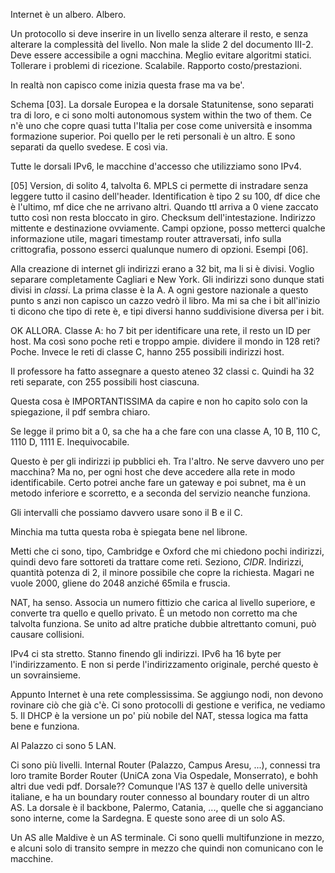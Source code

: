 Internet è un albero. Albero.

Un protocollo si deve inserire in un livello senza alterare il resto, e senza alterare la complessità del livello. Non male la slide 2 del documento III-2. Deve essere accessibile a ogni macchina. Meglio evitare algoritmi statici. Tollerare i problemi di ricezione. Scalabile. Rapporto costo/prestazioni.

In realtà non capisco come inizia questa frase ma va be'.

Schema \[03\]. La dorsale Europea e la dorsale Statunitense, sono separati tra di loro, e ci sono molti autonomous system within the two of them. Ce n'è uno che copre quasi tutta l'Italia per cose come università e insomma formazione superior. Poi quello per le reti personali è un altro. E sono separati da quello svedese. E così via.

Tutte le dorsali IPv6, le macchine d'accesso che utilizziamo sono IPv4.

\[05\] Version, di solito 4, talvolta 6. MPLS ci permette di instradare senza leggere tutto il casino dell'header. Identification è tipo 2 su 100, df dice che è l'ultimo, mf dice che ne arrivano altri. Quando ttl arriva a 0 viene zaccato tutto così non resta bloccato in giro. Checksum dell'intestazione. Indirizzo mittente e destinazione ovviamente. Campi opzione, posso metterci qualche informazione utile, magari timestamp router attraversati, info sulla crittografia, possono esserci qualunque numero di opzioni. Esempi \[06\].

Alla creazione di internet gli indirizzi erano a 32 bit, ma li si è divisi. Voglio separare completamente Cagliari e New York. Gli indirizzi sono dunque stati divisi in *classi*. La prima classe è la A. A ogni gestore nazionale a questo punto s anzi non capisco un cazzo vedrò il libro. Ma mi sa che i bit all'inizio ti dicono che tipo di rete è, e tipi diversi hanno suddivisione diversa per i bit.

OK ALLORA. Classe A: ho 7 bit per identificare una rete, il resto un ID per host. Ma così sono poche reti e troppo ampie. dividere il mondo in 128 reti? Poche. Invece le reti di classe C, hanno 255 possibili indirizzi host.

Il professore ha fatto assegnare a questo ateneo 32 classi c. Quindi ha 32 reti separate, con 255 possibili host ciascuna.

Questa cosa è IMPORTANTISSIMA da capire e non ho capito solo con la spiegazione, il pdf sembra chiaro.

Se legge il primo bit a 0, sa che ha a che fare con una classe A, 10 B, 110 C, 1110 D, 1111 E. Inequivocabile.

Questo è per gli indirizzi ip pubblici eh. Tra l'altro. Ne serve davvero uno per macchina? Ma no, per ogni host che deve accedere alla rete in modo identificabile. Certo potrei anche fare un gateway e poi subnet, ma è un metodo inferiore e scorretto, e a seconda del servizio neanche funziona.

Gli intervalli che possiamo davvero usare sono il B e il C.

Minchia ma tutta questa roba è spiegata bene nel librone.

Metti che ci sono, tipo, Cambridge e Oxford che mi chiedono pochi indirizzi, quindi devo fare sottoreti da trattare come reti. Seziono, *CIDR*. Indirizzi, quantità potenza di 2, il minore possibile che copre la richiesta. Magari ne vuole 2000, gliene do 2048 anziché 65mila e fruscia.

NAT, ha senso. Associa un numero fittizio che carica al livello superiore, e converte tra quello e quello privato. È un metodo non corretto ma che talvolta funziona. Se unito ad altre pratiche dubbie altrettanto comuni, può causare collisioni.

IPv4 ci sta stretto. Stanno finendo gli indirizzi. IPv6 ha 16 byte per l'indirizzamento. E non si perde l'indirizzamento originale, perché questo è un sovrainsieme.

Appunto Internet è una rete complessissima. Se aggiungo nodi, non devono rovinare ciò che già c'è. Ci sono protocolli di gestione e verifica, ne vediamo 5. Il DHCP è la versione un po' più nobile del NAT, stessa logica ma fatta bene e funziona.

Al Palazzo ci sono 5 LAN.

Ci sono più livelli. Internal Router (Palazzo, Campus Aresu, ...), connessi tra loro tramite Border Router (UniCA zona Via Ospedale, Monserrato), e bohh altri due vedi pdf. Dorsale?? Comunque l'AS 137 è quello delle università italiane, e ha un boundary router connesso al boundary router di un altro AS. La dorsale è il backbone, Palermo, Catania, ..., quelle che si agganciano sono interne, come la Sardegna. E queste sono aree di un solo AS.

Un AS alle Maldive è un AS terminale. Ci sono quelli multifunzione in mezzo, e alcuni solo di transito sempre in mezzo che quindi non comunicano con le macchine.